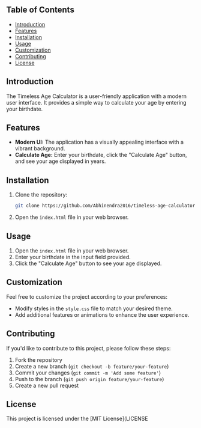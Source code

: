 
## Table of Contents

- [Introduction](#introduction)
- [Features](#features)
- [Installation](#installation)
- [Usage](#usage)
- [Customization](#customization)
- [Contributing](#contributing)
- [License](#license)

## Introduction

The Timeless Age Calculator is a user-friendly application with a modern user interface. It provides a simple way to calculate your age by entering your birthdate.

## Features

- **Modern UI:** The application has a visually appealing interface with a vibrant background.
- **Calculate Age:** Enter your birthdate, click the "Calculate Age" button, and see your age displayed in years.

## Installation

1. Clone the repository:

    ```bash
    git clone https://github.com/Abhinendra2016/timeless-age-calculator.git
    ```

2. Open the `index.html` file in your web browser.

## Usage

1. Open the `index.html` file in your web browser.
2. Enter your birthdate in the input field provided.
3. Click the "Calculate Age" button to see your age displayed.

## Customization

Feel free to customize the project according to your preferences:

- Modify styles in the `style.css` file to match your desired theme.
- Add additional features or animations to enhance the user experience.

## Contributing

If you'd like to contribute to this project, please follow these steps:

1. Fork the repository
2. Create a new branch (`git checkout -b feature/your-feature`)
3. Commit your changes (`git commit -m 'Add some feature'`)
4. Push to the branch (`git push origin feature/your-feature`)
5. Create a new pull request

## License

This project is licensed under the [MIT License](LICENSE
